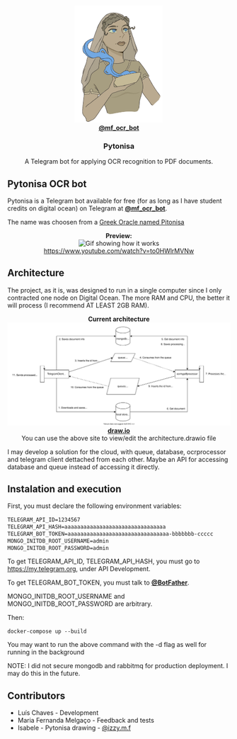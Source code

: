 <p align="center">
    <img src="assets/imgs/blue - nobg.png" alt="Pytonisa" width="200">
    <br>
    <a href="https://t.me/mf_ocr_bot"><strong>@mf_ocr_bot</strong></a> 
    <br>
</p>

<h3 align="center"><strong>Pytonisa</strong></h3>

<p align="center">
    A Telegram bot for applying OCR recognition to PDF documents.
</p>

## Pytonisa OCR bot

Pytonisa is a Telegram bot available for free (for as long as I have student credits on digital ocean) on Telegram at <a href="https://t.me/mf_ocr_bot"><strong>@mf_ocr_bot</strong></a>.

The name was choosen from a <a href="https://pt.wikipedia.org/wiki/P%C3%ADtia">Greek Oracle named Pitonisa</a> 

<p align="center">
    <strong>Preview:</strong>
    <br>
    <img src="assets/gifs/preview.gif" alt="Gif showing how it works">
    <br>
    <a href="https://www.youtube.com/watch?v=to0HWlrMVNw">https://www.youtube.com/watch?v=to0HWlrMVNw</a>
</p>

## Architecture

The project, as it is, was designed to run in a single computer since I only contracted one node on Digital Ocean. The more RAM and CPU, the better it will process (I recommend AT LEAST 2GB RAM).  

<p align="center">
    <strong>Current architecture</strong>
    <br>
    <img src="assets/architecture/architecture.svg" alt="Pytonisa">
    <br>
    <a href="https://app.diagrams.net/"><strong>draw.io</strong></a> 
    <br>
    You can use the above site to view/edit the architecture.drawio file
</p>

I may develop a solution for the cloud, with queue, database, ocrprocessor and telegram client dettached from each other. Maybe an API for accessing database and queue instead of accessing it directly.

## Instalation and execution

First, you must declare the following environment variables:

    TELEGRAM_API_ID=1234567
    TELEGRAM_API_HASH=aaaaaaaaaaaaaaaaaaaaaaaaaaaaaaaa
    TELEGRAM_BOT_TOKEN=aaaaaaaaaaaaaaaaaaaaaaaaaaaaaaaa-bbbbbbb-ccccc
    MONGO_INITDB_ROOT_USERNAME=admin
    MONGO_INITDB_ROOT_PASSWORD=admin

To get TELEGRAM_API_ID, TELEGRAM_API_HASH, you must go to https://my.telegram.org, under API Development.

To get TELEGRAM_BOT_TOKEN, you must talk to <a href="https://t.me/BotFather"><strong>@BotFather</strong></a>.

MONGO_INITDB_ROOT_USERNAME and MONGO_INITDB_ROOT_PASSWORD are arbitrary.

Then:

    docker-compose up --build

You may want to run the above command with the -d flag as well for running in the background

NOTE: I did not secure mongodb and rabbitmq for production deployment. I may do this in the future.

## Contributors

- Luís Chaves - Development
- Maria Fernanda Melgaço - Feedback and tests
- Isabele - Pytonisa drawing - <a href="https://www.instagram.com/izzy.m.f/">@izzy.m.f</a>